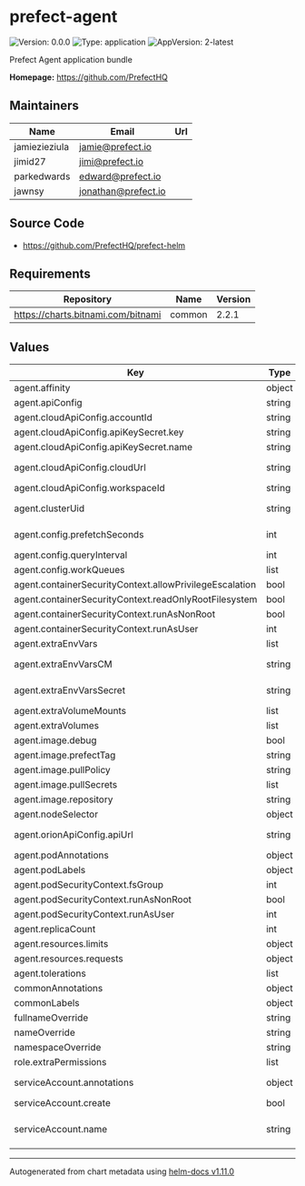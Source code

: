 # prefect-agent

![Version: 0.0.0](https://img.shields.io/badge/Version-0.0.0-informational?style=flat-square) ![Type: application](https://img.shields.io/badge/Type-application-informational?style=flat-square) ![AppVersion: 2-latest](https://img.shields.io/badge/AppVersion-2--latest-informational?style=flat-square)

Prefect Agent application bundle

**Homepage:** <https://github.com/PrefectHQ>

## Maintainers

| Name | Email | Url |
| ---- | ------ | --- |
| jamiezieziula | <jamie@prefect.io> |  |
| jimid27 | <jimi@prefect.io> |  |
| parkedwards | <edward@prefect.io> |  |
| jawnsy | <jonathan@prefect.io> |  |

## Source Code

* <https://github.com/PrefectHQ/prefect-helm>

## Requirements

| Repository | Name | Version |
|------------|------|---------|
| https://charts.bitnami.com/bitnami | common | 2.2.1 |

## Values

| Key | Type | Default | Description |
|-----|------|---------|-------------|
| agent.affinity | object | `{}` | affinity for agent pods assignment |
| agent.apiConfig | string | `"cloud"` | one of 'cloud' or 'orion' |
| agent.cloudApiConfig.accountId | string | `""` | prefect account ID |
| agent.cloudApiConfig.apiKeySecret.key | string | `"key"` | prefect API secret key |
| agent.cloudApiConfig.apiKeySecret.name | string | `"prefect-api-key"` | prefect API secret name |
| agent.cloudApiConfig.cloudUrl | string | `"https://api.prefect.cloud/api"` | prefect cloud API url; the full URL is constructed as https://cloudUrl/accounts/accountId/workspaces/workspaceId |
| agent.cloudApiConfig.workspaceId | string | `""` | prefect workspace ID |
| agent.clusterUid | string | `""` | unique cluster identifier, if none is provided this value will be infered at time of helm install |
| agent.config.prefetchSeconds | int | `10` | when querying for runs, how many seconds in the future can they be scheduled |
| agent.config.queryInterval | int | `5` | how often the agent will query for runs |
| agent.config.workQueues | list | `["default"]` | names of prefect workqueues the agent will poll |
| agent.containerSecurityContext.allowPrivilegeEscalation | bool | `false` | set agent containers' security context allowPrivilegeEscalation |
| agent.containerSecurityContext.readOnlyRootFilesystem | bool | `true` | set agent containers' security context readOnlyRootFilesystem |
| agent.containerSecurityContext.runAsNonRoot | bool | `true` | set agent containers' security context runAsNonRoot |
| agent.containerSecurityContext.runAsUser | int | `1001` | set agent containers' security context runAsUser |
| agent.extraEnvVars | list | `[]` | array with extra environment variables to add to agent nodes |
| agent.extraEnvVarsCM | string | `""` | name of existing ConfigMap containing extra env vars to add to agent nodes |
| agent.extraEnvVarsSecret | string | `""` | name of existing Secret containing extra env vars to add to agent nodes |
| agent.extraVolumeMounts | list | `[]` | array with extra volumeMounts for the agent pod |
| agent.extraVolumes | list | `[]` | array with extra volumes for the agent pod |
| agent.image.debug | bool | `false` | enable agent image debug mode |
| agent.image.prefectTag | string | `"2-latest"` | prefect image tag (immutable tags are recommended) |
| agent.image.pullPolicy | string | `"IfNotPresent"` | agent image pull policy |
| agent.image.pullSecrets | list | `[]` | agent image pull secrets |
| agent.image.repository | string | `"prefecthq/prefect"` | agent image repository |
| agent.nodeSelector | object | `{}` | node labels for agent pods assignment |
| agent.orionApiConfig.apiUrl | string | `"http://127.0.0.1:4200/api"` | prefect API url (PREFECT_API_URL); should be in-cluster URL if the agent is deployed in the same cluster as the API |
| agent.podAnnotations | object | `{}` | extra annotations for agent pod |
| agent.podLabels | object | `{}` | extra labels for agent pod |
| agent.podSecurityContext.fsGroup | int | `1001` | set agent pod's security context fsGroup |
| agent.podSecurityContext.runAsNonRoot | bool | `true` | set agent pod's security context runAsNonRoot |
| agent.podSecurityContext.runAsUser | int | `1001` | set agent pod's security context runAsUser |
| agent.replicaCount | int | `1` | number of agent replicas to deploy |
| agent.resources.limits | object | `{"cpu":"1000m","memory":"1Gi"}` | the requested limits for the agent container |
| agent.resources.requests | object | `{"cpu":"100m","memory":"256Mi"}` | the requested resources for the agent container |
| agent.tolerations | list | `[]` | tolerations for agent pods assignment |
| commonAnnotations | object | `{}` | annotations to add to all deployed objects |
| commonLabels | object | `{}` | labels to add to all deployed objects |
| fullnameOverride | string | `"prefect-agent"` | fully override common.names.fullname |
| nameOverride | string | `""` | partially overrides common.names.name |
| namespaceOverride | string | `""` | fully override common.names.namespace |
| role.extraPermissions | list | `[]` | array with extra permissions to add to the agent role |
| serviceAccount.annotations | object | `{}` | additional service account annotations (evaluated as a template) |
| serviceAccount.create | bool | `true` | specifies whether a ServiceAccount should be created |
| serviceAccount.name | string | `""` | the name of the ServiceAccount to use. if not set and create is true, a name is generated using the common.names.fullname template |

----------------------------------------------
Autogenerated from chart metadata using [helm-docs v1.11.0](https://github.com/norwoodj/helm-docs/releases/v1.11.0)
